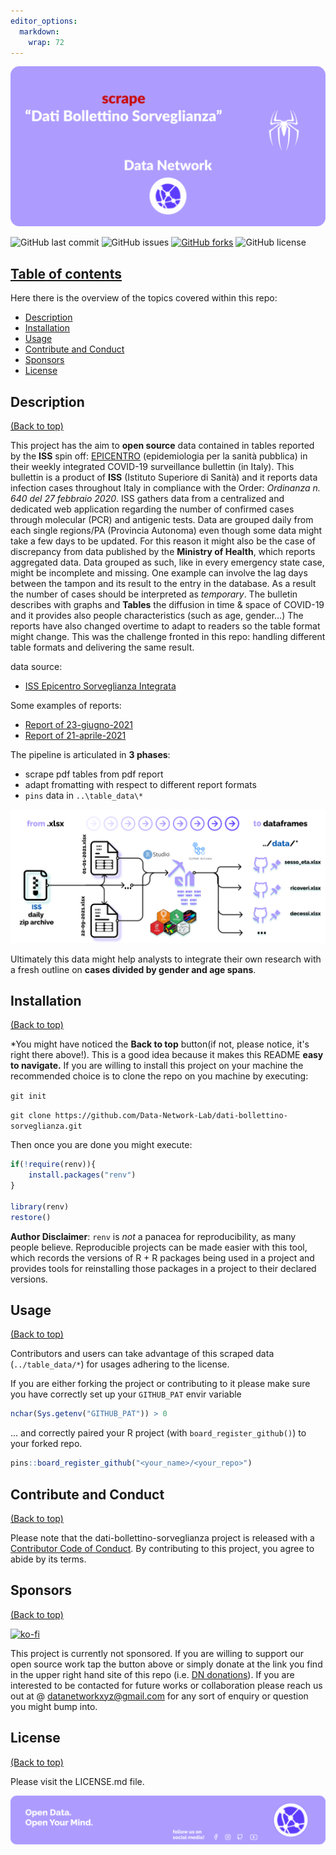 ```yaml
---
editor_options: 
  markdown: 
    wrap: 72
---
```


<!-- Add banner here -->

![Banner](img/banner.png)

<!-- badges: start -->

<!-- GH action badge -->

![GitHub last
commit](https://img.shields.io/github/last-commit/Data-Network-Lab/dati-bollettino-sorveglianza?style=plastic)
![GitHub
issues](https://img.shields.io/github/issues/Data-Network-Lab/dati-bollettino-sorveglianza?style=plastic)
[![GitHub
forks](https://img.shields.io/github/forks/Data-Network-Lab/dati-bollettino-sorveglianza)](https://github.com/Data-Network-Lab/indicatore_zona_gialla/network)
![GitHub
license](https://img.shields.io/github/license/Data-Network-Lab/dati-bollettino-sorveglianza?style=plastic)

<!-- badges: end -->

## [Table of contents](#table-of-contents)

Here there is the overview of the topics covered within this repo:

-   [Description](#description)
-   [Installation](#installation)
-   [Usage](#usage)
-   [Contribute and Conduct](#contribute-and-conduct)
-   [Sponsors](#sponsors)
-   [License](#license)

## Description

[(Back to top)](#table-of-contents)

<!-- Describe your project in brief -->

This project has the aim to **open source** data contained in tables
reported by the **ISS** spin off:
[EPICENTRO](https://www.epicentro.iss.it/) (epidemiologia per la sanità
pubblica) in their weekly integrated COVID-19 surveillance bullettin (in
Italy). This bullettin is a product of **ISS** (Istituto Superiore di
Sanità) and it reports data infection cases throughout Italy in
compliance with the Order: *Ordinanza n. 640 del 27 febbraio 2020*. ISS
gathers data from a centralized and dedicated web application regarding
the number of confirmed cases through molecular (PCR) and antigenic
tests. Data are grouped daily from each single regions/PA (Provincia
Autonoma) even though some data might take a few days to be updated. For
this reason it might also be the case of discrepancy from data published
by the **Ministry of Health**, which reports aggregated data. Data
grouped as such, like in every emergency state case, might be incomplete
and missing. One example can involve the lag days between the tampon and
its result to the entry in the database. As a result the number of cases
should be interpreted as *temporary*. The bulletin describes with graphs
and **Tables** the diffusion in time & space of COVID-19 and it provides
also people characteristics (such as age, gender...) The reports have
also changed overtime to adapt to readers so the table format might
change. This was the challenge fronted in this repo: handling different
table formats and delivering the same result.

data source:

-   [ISS Epicentro
    Sorveglianza Integrata](https://www.epicentro.iss.it/coronavirus/sars-cov-2-sorveglianza-dati)

Some examples of reports:

-   [Report of
    23-giugno-2021](https://www.epicentro.iss.it/coronavirus/bollettino/Bollettino-sorveglianza-integrata-COVID-19_23-giugno-2021.pdf)
-   [Report of
    21-aprile-2021](https://www.epicentro.iss.it/coronavirus/bollettino/Bollettino-sorveglianza-integrata-COVID-19_21-aprile-2021.pdf)

The pipeline is articulated in **3 phases**:

-   scrape pdf tables from pdf report
-   adapt fromatting with respect to different report formats
-   `pins` data in `..\table_data\*`

![workflow](img/data_mining_design.png)

Ultimately this data might help analysts to integrate their own research
with a fresh outline on **cases divided by gender and age spans**.

## Installation

[(Back to top)](#table-of-contents)

\*You might have noticed the **Back to top** button(if not, please
notice, it's right there above!). This is a good idea because it makes
this README **easy to navigate.** If you are willing to install this
project on your machine the recommended choice is to clone the repo on
you machine by executing:

`git init`

`git clone https://github.com/Data-Network-Lab/dati-bollettino-sorveglianza.git`

Then once you are done you might execute:

``` r
if(!require(renv)){
    install.packages("renv")
}

library(renv)
restore()
```

**Author Disclaimer**: `renv` is *not* a panacea for reproducibility, as
many people believe. Reproducible projects can be made easier with this
tool, which records the versions of R + R packages being used in a
project and provides tools for reinstalling those packages in a project
to their declared versions.

## Usage

[(Back to top)](#table-of-contents)

Contributors and users can take advantage of this scraped data
(`../table_data/*`) for usages adhering to the license.

If you are either forking the project or contributing to it please make
sure you have correctly set up your `GITHUB_PAT` envir variable

``` r
nchar(Sys.getenv("GITHUB_PAT")) > 0
```

... and correctly paired your R project (with `board_register_github()`)
to your forked repo.

``` r
pins::board_register_github("<your_name>/<your_repo>")
```

## Contribute and Conduct

[(Back to top)](#table-of-contents)

Please note that the dati-bollettino-sorveglianza project is released
with a [Contributor Code of
Conduct](https://contributor-covenant.org/version/2/0/CODE_OF_CONDUCT.html).
By contributing to this project, you agree to abide by its terms.

## Sponsors

[(Back to top)](#table-of-contents)

[![ko-fi](https://ko-fi.com/img/githubbutton_sm.svg)](https://ko-fi.com/N4N83TE3Z)

This project is currently not sponsored. If you are willing to support
our open source work tap the button above or simply donate at the link
you find in the upper right hand site of this repo (i.e. [DN
donations](https://datanetwork.xyz/donazioni/)). If you are interested
to be contacted for future works or collaboration please reach us out at
\@ [datanetworkxyz\@gmail.com](mailto:datanetworkxyz@gmail.com) for any
sort of enquiry or question you might bump into.

## License

[(Back to top)](#table-of-contents)

Please visit the LICENSE.md file.

<!-- Add the footer here -->

![Footer](img/footer.png)

